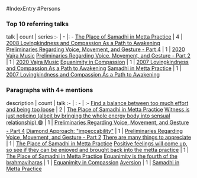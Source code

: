#IndexEntry #Persons

### Top 10 referring talks
talk | count | series
:- | - |: -
<a data-href="The Place of Samadhi in Metta Practice" href="The+Place+of+Samadhi+in+Metta+Practice" class="internal-link" target="_blank" rel="noopener">The Place of Samadhi in Metta Practice</a> | 4 | <a data-href="2008 Lovingkindness and Compassion As a Path to Awakening" href="2008+Lovingkindness+and+Compassion+As+a+Path+to+Awakening" class="internal-link" target="_blank" rel="noopener">2008 Lovingkindness and Compassion As a Path to Awakening</a>
<a data-href="Preliminaries Regarding Voice, Movement, and Gesture - Part 4" href="Preliminaries+Regarding+Voice%2C+Movement%2C+and+Gesture+-+Part+4" class="internal-link" target="_blank" rel="noopener">Preliminaries Regarding Voice, Movement, and Gesture - Part 4</a> | 1 | <a data-href="2020 Vajra Music" href="2020+Vajra+Music" class="internal-link" target="_blank" rel="noopener">2020 Vajra Music</a>
<a data-href="Preliminaries Regarding Voice, Movement, and Gesture - Part 2" href="Preliminaries+Regarding+Voice%2C+Movement%2C+and+Gesture+-+Part+2" class="internal-link" target="_blank" rel="noopener">Preliminaries Regarding Voice, Movement, and Gesture - Part 2</a> | 1 | <a data-href="2020 Vajra Music" href="2020+Vajra+Music" class="internal-link" target="_blank" rel="noopener">2020 Vajra Music</a>
<a data-href="Equanimity in Compassion" href="Equanimity+in+Compassion" class="internal-link" target="_blank" rel="noopener">Equanimity in Compassion</a> | 1 | <a data-href="2007 Lovingkindness and Compassion As a Path to Awakening" href="2007+Lovingkindness+and+Compassion+As+a+Path+to+Awakening" class="internal-link" target="_blank" rel="noopener">2007 Lovingkindness and Compassion As a Path to Awakening</a>
<a data-href="Samadhi in Metta Practice" href="Samadhi+in+Metta+Practice" class="internal-link" target="_blank" rel="noopener">Samadhi in Metta Practice</a> | 1 | <a data-href="2007 Lovingkindness and Compassion As a Path to Awakening" href="2007+Lovingkindness+and+Compassion+As+a+Path+to+Awakening" class="internal-link" target="_blank" rel="noopener">2007 Lovingkindness and Compassion As a Path to Awakening</a>

### Paragraphs with 4+ mentions
description | count | talk
:- | : - | :-
<a aria-label-position="top" aria-label="The Place of Samadhi in Metta Practice > Find a balance between too much effort and being too loose" data-href="The Place of Samadhi in Metta Practice#Find a balance between too much effort and being too loose" href="The+Place+of+Samadhi+in+Metta+Practice#Find+a+balance+between+too+much+effort+and+being+too+loose" class="internal-link" target="_blank" rel="noopener">Find a balance between too much effort and being too loose</a> | 2 | <a data-href="The Place of Samadhi in Metta Practice" href="The+Place+of+Samadhi+in+Metta+Practice" class="internal-link" target="_blank" rel="noopener">The Place of Samadhi in Metta Practice</a>
<a aria-label-position="top" aria-label="Preliminaries Regarding Voice, Movement, and Gesture - Part 4 > Witness is just noticing albeit by bringing the whole energy body into sensual relationship 🟢" data-href="Preliminaries Regarding Voice, Movement, and Gesture - Part 4#Witness is just noticing albeit by bringing the whole energy body into sensual relationship 🟢" href="Preliminaries+Regarding+Voice%2C+Movement%2C+and+Gesture+-+Part+4#Witness+is+just+noticing+albeit+by+bringing+the+whole+energy+body+into+sensual+relationship+%F0%9F%9F%A2" class="internal-link" target="_blank" rel="noopener">Witness is just noticing (albeit by bringing the whole energy body into sensual relationship) 🟢</a> | 1 | <a data-href="Preliminaries Regarding Voice, Movement, and Gesture - Part 4" href="Preliminaries+Regarding+Voice%2C+Movement%2C+and+Gesture+-+Part+4" class="internal-link" target="_blank" rel="noopener">Preliminaries Regarding Voice, Movement, and Gesture - Part 4</a>
<a aria-label-position="top" aria-label="Preliminaries Regarding Voice, Movement, and Gesture - Part 2 > Diamond Approach impeccability" data-href="Preliminaries Regarding Voice, Movement, and Gesture - Part 2#Diamond Approach impeccability" href="Preliminaries+Regarding+Voice%2C+Movement%2C+and+Gesture+-+Part+2#Diamond+Approach+%22impeccability%22" class="internal-link" target="_blank" rel="noopener">Diamond Approach: &quot;impeccability&quot;</a> | 1 | <a data-href="Preliminaries Regarding Voice, Movement, and Gesture - Part 2" href="Preliminaries+Regarding+Voice%2C+Movement%2C+and+Gesture+-+Part+2" class="internal-link" target="_blank" rel="noopener">Preliminaries Regarding Voice, Movement, and Gesture - Part 2</a>
<a aria-label-position="top" aria-label="The Place of Samadhi in Metta Practice > There are many things to appreciate" data-href="The Place of Samadhi in Metta Practice#There are many things to appreciate" href="The+Place+of+Samadhi+in+Metta+Practice#There+are+many+things+to+appreciate" class="internal-link" target="_blank" rel="noopener">There are many things to appreciate</a> | 1 | <a data-href="The Place of Samadhi in Metta Practice" href="The+Place+of+Samadhi+in+Metta+Practice" class="internal-link" target="_blank" rel="noopener">The Place of Samadhi in Metta Practice</a>
<a aria-label-position="top" aria-label="The Place of Samadhi in Metta Practice > Positive feelings will come up so see if they can be enjoyed and brought back into the metta practice" data-href="The Place of Samadhi in Metta Practice#Positive feelings will come up so see if they can be enjoyed and brought back into the metta practice" href="The+Place+of+Samadhi+in+Metta+Practice#Positive+feelings+will+come+up+so+see+if+they+can+be+enjoyed+and+brought+back+into+the+metta+practice" class="internal-link" target="_blank" rel="noopener">Positive feelings will come up, so see if they can be enjoyed and brought back into the metta practice</a> | 1 | <a data-href="The Place of Samadhi in Metta Practice" href="The+Place+of+Samadhi+in+Metta+Practice" class="internal-link" target="_blank" rel="noopener">The Place of Samadhi in Metta Practice</a>
<a aria-label-position="top" aria-label="Equanimity in Compassion > Equanimity is the fourth of the brahmaviharas" data-href="Equanimity in Compassion#Equanimity is the fourth of the brahmaviharas" href="Equanimity+in+Compassion#Equanimity+is+the+fourth+of+the+brahmaviharas" class="internal-link" target="_blank" rel="noopener">Equanimity is the fourth of the brahmaviharas</a> | 1 | <a data-href="Equanimity in Compassion" href="Equanimity+in+Compassion" class="internal-link" target="_blank" rel="noopener">Equanimity in Compassion</a>
<a aria-label-position="top" aria-label="Samadhi in Metta Practice > Aversion" data-href="Samadhi in Metta Practice#Aversion" href="Samadhi+in+Metta+Practice#Aversion" class="internal-link" target="_blank" rel="noopener">Aversion</a> | 1 | <a data-href="Samadhi in Metta Practice" href="Samadhi+in+Metta+Practice" class="internal-link" target="_blank" rel="noopener">Samadhi in Metta Practice</a>

